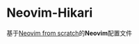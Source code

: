 # Neovim-Hikari

基于[Neovim from scratch](https://github.com/LunarVim/Neovim-from-scratch)的**Neovim**配置文件


